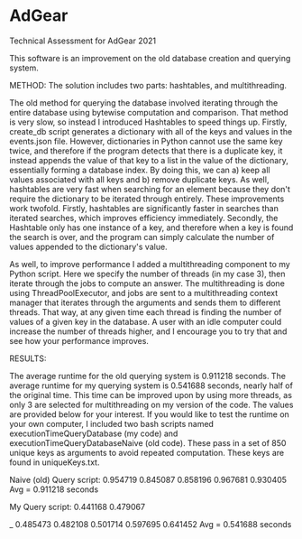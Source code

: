 # AdGear
Technical Assessment for AdGear 2021

This software is an improvement on the old database creation and querying system.

METHOD:
The solution includes two parts: hashtables, and multithreading.

The old method for querying the database involved iterating through the entire database using bytewise computation and comparison. That method is very slow, so instead I introduced Hashtables to speed things up. Firstly, create_db script generates a dictionary with all of the keys and values in the events.json file. However, dictionaries in Python cannot use the same key twice, and therefore if the program detects that there is a duplicate key, it instead appends the value of that key to a list in the value of the dictionary, essentially forming a database index. By doing this, we can a) keep all values associated with all keys and b) remove duplicate keys. As well, hashtables are very fast when searching for an element because they don't require the dictionary to be iterated through entirely.
These improvements work twofold. Firstly, hashtables are significantly faster in searches than iterated searches, which improves efficiency immediately. Secondly, the Hashtable only has one instance of a key, and therefore when a key is found the search is over, and the program can simply calculate the number of values appended to the dictionary's value.

As well, to improve performance I added a multithreading component to my Python script. Here we specify the number of threads (in my case 3), then iterate through the jobs to compute an answer. The multithreading is done using ThreadPoolExecutor, and jobs are sent to a multithreading context manager that iterates through the arguments and sends them to different threads. That way, at any given time each thread is finding the number of values of a given key in the database. A user with an idle computer could increase the number of threads higher, and I encourage you to try that and see how your performance improves.

RESULTS:

The average runtime for the old querying system is 0.911218 seconds.
The average runtime for my querying system is 0.541688 seconds, nearly half of the original time. This time can be improved upon by using more threads, as only 3 are selected for multithreading on my version of the code.
The values are provided below for your interest. If you would like to test the runtime on your own computer, I included two bash scripts named executionTimeQueryDatabase (my code) and executionTimeQueryDatabaseNaive (old code). These pass in a set of 850 unique keys as arguments to avoid repeated computation. These keys are found in uniqueKeys.txt.

Naive (old) Query script:
0.954719
0.845087
0.858196
0.967681
0.930405
Avg = 0.911218 seconds

My Query script:
0.441168
0.479067

_
0.485473
0.482108
0.501714
0.597695
0.641452
Avg = 0.541688 seconds